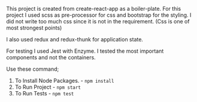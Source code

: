 This project is created from create-react-app as a boiler-plate.
For this project I used scss as pre-processor for css and bootstrap for the styling. I did not write too much css since it is not in the requirement. (Css is one of most strongest points)

I also used redux and redux-thunk for application state.

For testing I used Jest with Enzyme. I tested the most important components and not the containers.

Use these command;
1. To Install Node Packages. - `npm install`
2. To Run Project - `npm start`
3. To Run Tests - `npm test`
